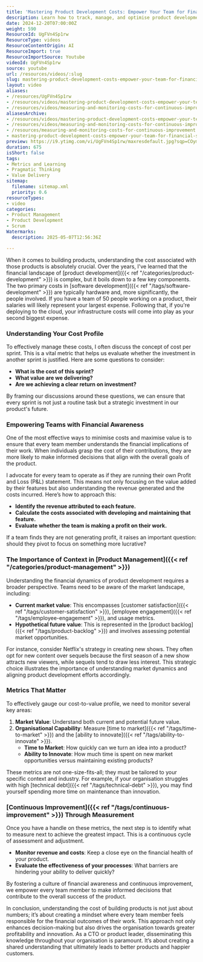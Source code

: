 ```yaml
---
title: 'Mastering Product Development Costs: Empower Your Team for Financial Success'
description: Learn how to track, manage, and optimise product development costs by empowering teams with financial awareness, key metrics, and continuous improvement for better outcomes.
date: 2024-12-20T07:00:00Z
weight: 590
ResourceId: UgFVn4Sp1rw
ResourceType: videos
ResourceContentOrigin: AI
ResourceImport: true
ResourceImportSource: Youtube
videoId: UgFVn4Sp1rw
source: youtube
url: /resources/videos/:slug
slug: mastering-product-development-costs-empower-your-team-for-financial-success
layout: video
aliases:
- /resources/UgFVn4Sp1rw
- /resources/videos/mastering-product-development-costs-empower-your-team-for-financial-success
- /resources/videos/measuring-and-monitoring-costs-for-continuous-improvement
aliasesArchive:
- /resources/videos/mastering-product-development-costs-empower-your-team-for-financial-success
- /resources/videos/measuring-and-monitoring-costs-for-continuous-improvement
- /resources/measuring-and-monitoring-costs-for-continuous-improvement
- mastering-product-development-costs-empower-your-team-for-financial-success
preview: https://i9.ytimg.com/vi/UgFVn4Sp1rw/maxresdefault.jpg?sqp=COymp7oG&rs=AOn4CLAjw3EucvQxwrhElUanM058m6EQ9w
duration: 675
isShort: false
tags:
- Metrics and Learning
- Pragmatic Thinking
- Value Delivery
sitemap:
  filename: sitemap.xml
  priority: 0.6
resourceTypes:
- video
categories:
- Product Management
- Product Development
- Scrum
Watermarks:
  description: 2025-05-07T12:56:36Z

---
```

When it comes to building products, understanding the cost associated with those products is absolutely crucial. Over the years, I've learned that the financial landscape of [product development]({{< ref "/categories/product-development" >}}) is complex, but it boils down to a few key components. The two primary costs in [software development]({{< ref "/tags/software-development" >}}) are typically hardware and, more significantly, the people involved. If you have a team of 50 people working on a product, their salaries will likely represent your largest expense. Following that, if you're deploying to the cloud, your infrastructure costs will come into play as your second biggest expense.

### Understanding Your Cost Profile

To effectively manage these costs, I often discuss the concept of cost per sprint. This is a vital metric that helps us evaluate whether the investment in another sprint is justified. Here are some questions to consider:

- **What is the cost of this sprint?**
- **What value are we delivering?**
- **Are we achieving a clear return on investment?**

By framing our discussions around these questions, we can ensure that every sprint is not just a routine task but a strategic investment in our product's future.

### Empowering Teams with Financial Awareness

One of the most effective ways to minimise costs and maximise value is to ensure that every team member understands the financial implications of their work. When individuals grasp the cost of their contributions, they are more likely to make informed decisions that align with the overall goals of the product. 

I advocate for every team to operate as if they are running their own Profit and Loss (P&L) statement. This means not only focusing on the value added by their features but also understanding the revenue generated and the costs incurred. Here’s how to approach this:

- **Identify the revenue attributed to each feature.**
- **Calculate the costs associated with developing and maintaining that feature.**
- **Evaluate whether the team is making a profit on their work.**

If a team finds they are not generating profit, it raises an important question: should they pivot to focus on something more lucrative?

### The Importance of Context in [Product Management]({{< ref "/categories/product-management" >}})

Understanding the financial dynamics of product development requires a broader perspective. Teams need to be aware of the market landscape, including:

- **Current market value**: This encompasses [customer satisfaction]({{< ref "/tags/customer-satisfaction" >}}), [employee engagement]({{< ref "/tags/employee-engagement" >}}), and usage metrics.
- **Hypothetical future value**: This is represented in the [product backlog]({{< ref "/tags/product-backlog" >}}) and involves assessing potential market opportunities.

For instance, consider Netflix's strategy in creating new shows. They often opt for new content over sequels because the first season of a new show attracts new viewers, while sequels tend to draw less interest. This strategic choice illustrates the importance of understanding market dynamics and aligning product development efforts accordingly.

### Metrics That Matter

To effectively gauge our cost-to-value profile, we need to monitor several key areas:

1. **Market Value**: Understand both current and potential future value.
2. **Organisational Capability**: Measure [time to market]({{< ref "/tags/time-to-market" >}}) and the [ability to innovate]({{< ref "/tags/ability-to-innovate" >}}). 
   - **Time to Market**: How quickly can we turn an idea into a product?
   - **Ability to Innovate**: How much time is spent on new market opportunities versus maintaining existing products?

These metrics are not one-size-fits-all; they must be tailored to your specific context and industry. For example, if your organisation struggles with high [technical debt]({{< ref "/tags/technical-debt" >}}), you may find yourself spending more time on maintenance than innovation. 

### [Continuous Improvement]({{< ref "/tags/continuous-improvement" >}}) Through Measurement

Once you have a handle on these metrics, the next step is to identify what to measure next to achieve the greatest impact. This is a continuous cycle of assessment and adjustment. 

- **Monitor revenue and costs**: Keep a close eye on the financial health of your product.
- **Evaluate the effectiveness of your processes**: What barriers are hindering your ability to deliver quickly? 

By fostering a culture of financial awareness and continuous improvement, we empower every team member to make informed decisions that contribute to the overall success of the product. 

In conclusion, understanding the cost of building products is not just about numbers; it’s about creating a mindset where every team member feels responsible for the financial outcomes of their work. This approach not only enhances decision-making but also drives the organisation towards greater profitability and innovation. As a CTO or product leader, disseminating this knowledge throughout your organisation is paramount. It’s about creating a shared understanding that ultimately leads to better products and happier customers.
